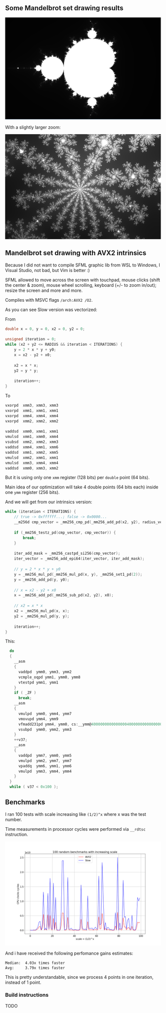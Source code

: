 ## Some Mandelbrot set drawing results

![Tests visualization](img/Screenshot_4.png)

With a slightly larger zoom:

![Tests visualization](img/Screenshot_1.png)


## Mandelbrot set drawing with AVX2 intrinsics

Because I did not want to compile SFML graphic lib from WSL to Windows, I Visual Studio, not bad, but Vim is better :)

SFML allowed to move across the screen with touchpad, mouse clicks (shift the center & zoom), mouse wheel scrolling, keyboard (+/- to zoom in/out); resize the screen and more and more.

Compiles with MSVC flags `/arch:AVX2 /O2`.

As you can see Slow version was vectorized:

From
```c
double x = 0, y = 0, x2 = 0, y2 = 0;

unsigned iteration = 0;
while (x2 + y2 <= RADIUS && iteration < ITERATIONS) {
    y = 2 * x * y + y0;
    x = x2 - y2 + x0;

    x2 = x * x;
    y2 = y * y;

    iteration++;
}
```

To

```c
vxorpd  xmm3, xmm3, xmm3
vxorpd  xmm1, xmm1, xmm1
vxorpd  xmm4, xmm4, xmm4
vxorpd  xmm2, xmm2, xmm2

vaddsd  xmm0, xmm1, xmm1
vmulsd  xmm1, xmm0, xmm4
vsubsd  xmm2, xmm2, xmm3
vaddsd  xmm4, xmm1, xmm6
vaddsd  xmm1, xmm2, xmm5
vmulsd  xmm2, xmm1, xmm1
vmulsd  xmm3, xmm4, xmm4
vaddsd  xmm0, xmm3, xmm2
```

But it is using only one `xmm` register (128 bits) per `double` point (64 bits).

Main idea of our optimization will take 4 double points (64 bits each) inside one `ymm` register (256 bits).

And we will get from our intrinsics version:
```c
while (iteration < ITERATIONS) {
    // true -> 0xffffff...; false -> 0x0000... 
    __m256d cmp_vector = _mm256_cmp_pd(_mm256_add_pd(x2, y2), radius_vector, _CMP_LE_OQ);

    if (_mm256_testz_pd(cmp_vector, cmp_vector)) {
        break;
    }
    
    iter_add_mask = _mm256_castpd_si256(cmp_vector);
    iter_vector = _mm256_add_epi64(iter_vector, iter_add_mask);

    // y = 2 * x * y + y0
    y = _mm256_mul_pd(_mm256_mul_pd(x, y), _mm256_set1_pd(2));
    y = _mm256_add_pd(y, y0);
    
    // x = x2 - y2 + x0
    x = _mm256_add_pd(_mm256_sub_pd(x2, y2), x0);

    // x2 = x * x
    x2 = _mm256_mul_pd(x, x);
    y2 = _mm256_mul_pd(y, y);

    iteration++;
}
```

This:

```c
  do
  {
    __asm
    {
      vaddpd  ymm0, ymm3, ymm2
      vcmple_oqpd ymm1, ymm0, ymm8
      vtestpd ymm1, ymm1
    }
    if ( _ZF )
      break;
    __asm
    {
      vmulpd  ymm0, ymm4, ymm7
      vmovupd ymm4, ymm9
      vfmadd231pd ymm4, ymm0, cs:__ymm@4000000000000000400000000000000040000000000000004000000000000000
      vsubpd  ymm0, ymm2, ymm3
    }
    ++v37;
    __asm
    {
      vaddpd  ymm7, ymm0, ymm5
      vmulpd  ymm2, ymm7, ymm7
      vpaddq  ymm6, ymm1, ymm6
      vmulpd  ymm3, ymm4, ymm4
    }
  }
  while ( v37 < 0x100 );
```

## Benchmarks

I ran 100 tests with scale increasing like `(1/2)^x` where x was the test number.

Time measurements in processor cycles were performed via `__rdtsc` instruction.

![Tests visualization](img/graph2.png)

And i have received the following perfomance gains estimates:

```
Median:  4.03x times faster
Avg:     3.79x times faster
```

This is pretty understandable, since we process 4 points in one iteration, instead of 1 point.


### Build instructions

TODO
